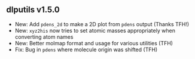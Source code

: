 ## dlputils v1.5.0

- New: Add `pdens_2d` to make a 2D plot from `pdens` output (Thanks TFH!)
- New: `xyz2his` now tries to set atomic masses appropriately when converting atom names
- New: Better molmap format and usage for various utilities (TFH)
- Fix: Bug in `pdens` where molecule origin was shifted (TFH)
